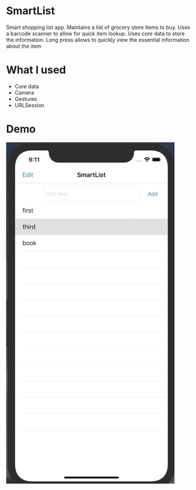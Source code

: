 # SmartList
Smart shopping list app. Maintains a list of grocery store items to buy. Uses a barcode scanner to allow for quick item lookup. 
Uses core data to store the information. Long press allows to quickly view the essential information about the item

# What I used 
- Core data 
- Camera 
- Gestures 
- URLSession

# Demo
![](demo.gif)
